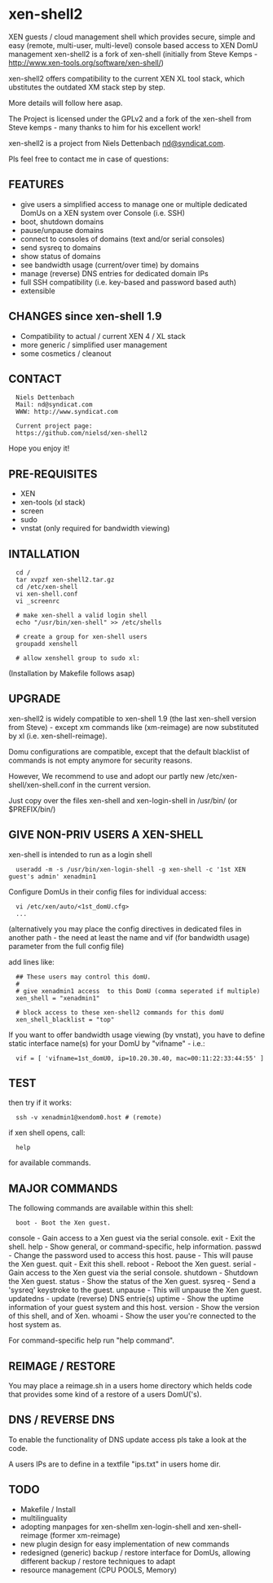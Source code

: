 # xen-shell2
XEN guests / cloud management shell which provides secure, simple and easy (remote, multi-user, multi-level) console based access to XEN DomU management 
xen-shell2 is a fork of xen-shell (initially from Steve Kemps - http://www.xen-tools.org/software/xen-shell/)

xen-shell2 offers compatibility to the current XEN XL tool stack, which ubstitutes the outdated XM stack step by step.

More details will follow here asap.

The Project is licensed under the GPLv2 and a fork of the xen-shell from Steve kemps - many thanks to him for his excellent work!

xen-shell2 is a project from Niels Dettenbach <nd@syndicat.com>.

Pls feel free to contact me in case of questions:


FEATURES
--------
- give users a simplified access to manage one or multiple dedicated DomUs on a XEN system over Console (i.e. SSH)
- boot, shutdown domains
- pause/unpause domains
- connect to consoles of domains (text and/or serial consoles)
- send sysreq to domains
- show status of domains
- see bandwidth usage (current/over time) by domains
- manage (reverse) DNS entries for dedicated domain IPs
- full SSH compatibility (i.e. key-based and password based auth)
- extensible 


CHANGES since xen-shell 1.9
---------------------------
- Compatibility to actual / current XEN 4 / XL stack
- more generic / simplified user management
- some cosmetics / cleanout


CONTACT
--------

      Niels Dettenbach
      Mail: nd@syndicat.com
      WWW: http://www.syndicat.com

      Current project page: 
      https://github.com/nielsd/xen-shell2

Hope you enjoy it!


PRE-REQUISITES
--------------
- XEN
- xen-tools (xl stack)
- screen
- sudo
- vnstat (only required for bandwidth viewing)


INTALLATION
-----------

      cd /
      tar xvpzf xen-shell2.tar.gz
      cd /etc/xen-shell
      vi xen-shell.conf
      vi _screenrc

      # make xen-shell a valid login shell
      echo "/usr/bin/xen-shell" >> /etc/shells

      # create a group for xen-shell users 
      groupadd xenshell

      # allow xenshell group to sudo xl:


(Installation by Makefile follows asap)

UPGRADE
--------
xen-shell2 is widely compatible to xen-shell 1.9 (the last xen-shell version from Steve) - except xm commands like (xm-reimage) are now substituted by xl (i.e. xen-shell-reimage). 

Domu configurations are compatible, except that the default blacklist of commands is not empty anymore for security reasons. 

However, We recommend to use and adopt our partly new /etc/xen-shell/xen-shell.conf in the current version.

Just copy over the files xen-shell and xen-login-shell in /usr/bin/ (or $PREFIX/bin/)


GIVE NON-PRIV USERS A XEN-SHELL
-------------------------------
xen-shell is intended to run as a login shell 

      useradd -m -s /usr/bin/xen-login-shell -g xen-shell -c '1st XEN guest's admin' xenadmin1

Configure DomUs in their config files for individual access:

      vi /etc/xen/auto/<1st_domU.cfg>
      ...

(alternatively you may place the config directives in dedicated files in another path - the need at least the name and vif (for bandwidth usage) parameter from the full config file)

add lines like:

      ## These users may control this domU.
      #
      # give xenadmin1 access  to this DomU (comma seperated if multiple)
      xen_shell = "xenadmin1"

      # block access to these xen-shell2 commands for this domU
      xen_shell_blacklist = "top"

If you want to offer bandwidth usage viewing (by vnstat), you have to define static interface name(s) for your DomU by "vifname" - i.e.:

      vif = [ 'vifname=1st_domU0, ip=10.20.30.40, mac=00:11:22:33:44:55' ]

TEST
----
then try if it works:

      ssh -v xenadmin1@xendom0.host # (remote)

if xen shell opens, call:

      help

for available commands.


MAJOR COMMANDS
--------------
The following commands are available within this shell:

      boot - Boot the Xen guest.
   console - Gain access to a Xen guest via the serial console.
      exit - Exit the shell.
      help - Show general, or command-specific, help information.
    passwd - Change the password used to access this host.
     pause - This will pause the Xen guest.
      quit - Exit this shell.
    reboot - Reboot the Xen guest.
    serial - Gain access to the Xen guest via the serial console.
  shutdown - Shutdown the Xen guest.
    status - Show the status of the Xen guest.
    sysreq - Send a 'sysreq' keystroke to the guest.
   unpause - This will unpause the Xen guest.
 updatedns - update (reverse) DNS entrie(s)
    uptime - Show the uptime information of your guest system and this host.
   version - Show the version of this shell, and of Xen.
    whoami - Show the user you're connected to the host system as.

For command-specific help run "help command".


REIMAGE / RESTORE
-----------------
You may place a reimage.sh in a users home directory which helds code that provides some kind of a restore of a users DomU('s).


DNS / REVERSE DNS
-----------------
To enable the functionality of DNS update access pls take a look at the code.

A users IPs are to define in a textfile "ips.txt" in users home dir.


TODO
----
- Makefile / Install
- multilinguality
- adopting manpages for xen-shellm xen-login-shell and xen-shell-reimage (former xm-reimage)
- new plugin design for easy implementation of new commands
- redesigned (generic) backup / restore interface for DomUs, allowing different backup / restore techniques to adapt
- resource management (CPU POOLS, Memory)
